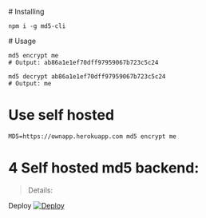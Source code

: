 # Installing

```
npm i -g md5-cli
```

# Usage

```
md5 encrypt me
# Output: ab86a1e1ef70dff97959067b723c5c24

md5 decrypt ab86a1e1ef70dff97959067b723c5c24
# Output: me
```

# Use self hosted

```
MD5=https://ownapp.herokuapp.com md5 encrypt me
```

# 4 Self hosted md5 backend:
>Details:
<a href="https://github.com/cli-tool/md5-server"></a>

Deploy
[![Deploy](https://www.herokucdn.com/deploy/button.svg)](https://heroku.com/deploy?template=https://github.com/cli-tool/md5-server)
